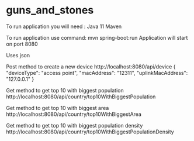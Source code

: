 # guns_and_stones
To run application you will need :
  Java 11
  Maven

To run application use command:  mvn spring-boot:run
Application will start on port 8080

Uses json


Post method to create a new device
  http://localhost:8080/api/device
  {
    "deviceType": "access point", 
    "macAddress": "12311", 
    "uplinkMacAddress": "127.0.0.1" 
  }
  
Get method to get top 10 with biggest population
  http://localhost:8080/api/country/top10WithBiggestPopulation
  
Get method to get top 10 with biggest area
  http://localhost:8080/api/country/top10WithBiggestArea
  
Get method to get top 10 with biggest population density
  http://localhost:8080/api/country/top10WithBiggestPopulationDensity
